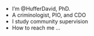 - I’m @HufferDavid, PhD. 
- A criminologist, PIO, and CDO
- I study community supervision 
- How to reach me ...
  
<!---
HufferDavid/HufferDavid is a ✨ special ✨ repository because its `README.md` (this file) appears on your GitHub profile.
You can click the Preview link to take a look at your changes.
--->
